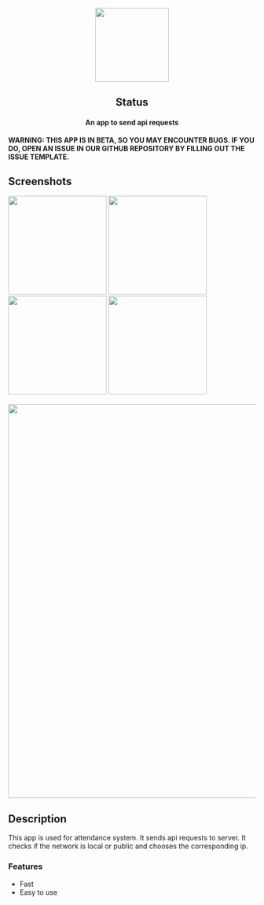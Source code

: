 <p align="center"><a href="https://newpipe.net"><img src="app/src/main/ic_launcher-playstore.png" width="150"></a></p> 
<h2 align="center"><b>Status</b></h2>
<h4 align="center">An app to send api requests</h4>

<b>WARNING: THIS APP IS IN BETA, SO YOU MAY ENCOUNTER BUGS. IF YOU DO, OPEN AN ISSUE IN OUR GITHUB REPOSITORY BY FILLING OUT THE ISSUE TEMPLATE.</b>

## Screenshots

[<img src="https://github.com/harisabdullahh/KayiApp/assets/46281543/82584587-0b82-44a6-b795-59d992545bde" width=200>](https://github.com/harisabdullahh/KayiApp/assets/46281543/82584587-0b82-44a6-b795-59d992545bde)
[<img src="https://github.com/harisabdullahh/KayiApp/assets/46281543/99e86250-18d6-4402-95f0-20a1b747eb39" width=200>](https://github.com/harisabdullahh/KayiApp/assets/46281543/99e86250-18d6-4402-95f0-20a1b747eb39)
[<img src="https://github.com/harisabdullahh/KayiApp/assets/46281543/76ee53f0-280b-4d2e-b467-0a1503e74d06" width=200>](https://github.com/harisabdullahh/KayiApp/assets/46281543/76ee53f0-280b-4d2e-b467-0a1503e74d06)
[<img src="https://github.com/harisabdullahh/KayiApp/assets/46281543/431afd90-9df3-43e5-a915-b2a0f79ddd98" width=200>](https://github.com/harisabdullahh/KayiApp/assets/46281543/431afd90-9df3-43e5-a915-b2a0f79ddd98)
</br></br>
[<img src="https://github.com/harisabdullahh/KayiApp/assets/46281543/a0937ff2-281b-43df-b36f-5efcdda67dab" width=800>](https://github.com/harisabdullahh/KayiApp/assets/46281543/a0937ff2-281b-43df-b36f-5efcdda67dab)

## Description

This app is used for attendance system. It sends api requests to server. It checks if the network is local or public and chooses the corresponding ip.

### Features

* Fast
* Easy to use
